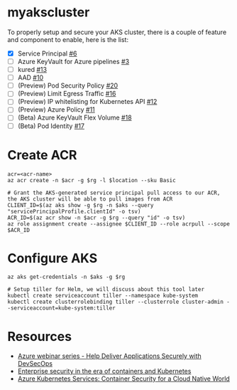 # myakscluster

To properly setup and secure your AKS cluster, there is a couple of feature and component to enable, here is the list:

- [X] Service Principal [#6](https://github.com/mathieu-benoit/myakscluster/issues/6)
- [ ] Azure KeyVault for Azure pipelines [#3](https://github.com/mathieu-benoit/myakscluster/issues/3)
- [ ] kured [#13](https://github.com/mathieu-benoit/myakscluster/issues/13)
- [ ] AAD [#10](https://github.com/mathieu-benoit/myakscluster/issues/10)
- [ ] (Preview) Pod Security Policy [#20](https://github.com/mathieu-benoit/myakscluster/issues/20)
- [ ] (Preview) Limit Egress Traffic [#16](https://github.com/mathieu-benoit/myakscluster/issues/16)
- [ ] (Preview) IP whitelisting for Kubernetes API [#12](https://github.com/mathieu-benoit/myakscluster/issues/12)
- [ ] (Preview) Azure Policy [#11](https://github.com/mathieu-benoit/myakscluster/issues/11)
- [ ] (Beta) Azure KeyVault Flex Volume [#18](https://github.com/mathieu-benoit/myakscluster/issues/18)
- [ ] (Beta) Pod Identity [#17](https://github.com/mathieu-benoit/myakscluster/issues/17)

# Create ACR

```
acr=<acr-name>
az acr create -n $acr -g $rg -l $location --sku Basic

# Grant the AKS-generated service principal pull access to our ACR, the AKS cluster will be able to pull images from ACR
CLIENT_ID=$(az aks show -g $rg -n $aks --query "servicePrincipalProfile.clientId" -o tsv)
ACR_ID=$(az acr show -n $acr -g $rg --query "id" -o tsv)
az role assignment create --assignee $CLIENT_ID --role acrpull --scope $ACR_ID
```

# Configure AKS

```
az aks get-credentials -n $aks -g $rg

# Setup tiller for Helm, we will discuss about this tool later
kubectl create serviceaccount tiller --namespace kube-system
kubectl create clusterrolebinding tiller --clusterrole cluster-admin --serviceaccount=kube-system:tiller
```

# Resources

- [Azure webinar series - Help Deliver Applications Securely with DevSecOps](https://info.microsoft.com/ww-ondemand-help-deliver-applications-securely-with-devsecops-us.html)
- [Enterprise security in the era of containers and Kubernetes](https://mybuild.techcommunity.microsoft.com/sessions/77061)
- [Azure Kubernetes Services: Container Security for a Cloud Native World](https://info.cloudops.com/azure-kubernetes-services-container-security)
